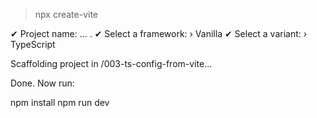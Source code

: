 > npx
> create-vite

✔ Project name: … .
✔ Select a framework: › Vanilla
✔ Select a variant: › TypeScript

Scaffolding project in /003-ts-config-from-vite...

Done. Now run:

  npm install
  npm run dev
